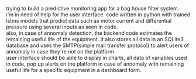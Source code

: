 trying to build  a predictive monitoring app for a bag house filter system.  
i'm in  need of help  for the user interface.  code written in python with trained lstms models that predict data such as motor current and differential pressure using several inputs as seen in code.  
also,  in case of annomaly detection,  the backend code estimates the remaining  useful  life of the equipment.  it also stores all data in  an  SQLite3 database and uses the SMTP(simple mail transfer protocol) to alert users of annomaly  in case they're not on  the platform.  
user interface should be able to display in charts, all data of variables used in code, pop up alerts on  the platform in case of annomaly with remaining useful life for a specific equipment in a dashboard form. 
